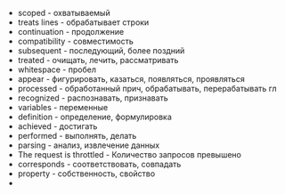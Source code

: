- scoped - охватываемый  
- treats lines - обрабатывает строки  
- continuation - продолжение  
- compatibility - совместимость  
- subsequent - последующий, более поздний  
- treated - очищать, лечить, рассматривать  
- whitespace - пробел  
- appear - фигурировать, казаться, появляться, проявляться  
- processed - обработанный прич, обрабатывать, перерабатывать гл  
- recognized - распознавать, признавать  
- variables - переменные  
- definition - определение, формулировка  
- achieved - достигать  
- performed - выполнять, делать  
- parsing - анализ, извлечение данных  
- The request is throttled - Количество запросов превышено  
- corresponds - соответствовать, совпадать
- property - собственность, свойство
- 